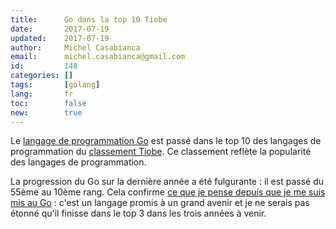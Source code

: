 ```yaml
---
title:      Go dans la top 10 Tiobe
date:       2017-07-19
updated:    2017-07-19
author:     Michel Casabianca
email:      michel.casabianca@gmail.com
id:         148
categories: []
tags:       [golang]
lang:       fr
toc:        false
new:        true
---
```


Le [langage de programmation Go](http://golang.org) est passé dans le top 10 des langages de programmation du [classement Tiobe](https://www.tiobe.com/tiobe-index/). Ce classement reflète la popularité des langages de programmation.

<!--more-->

La progression du Go sur la dernière année a été fulgurante : il est passé du 55ème au 10ème rang. Cela confirme [ce que je pense depuis que je me suis mis au Go](http://sweetohm.net/slides/go-retour-experience) : c'est un langage promis à un grand avenir et je ne serais pas étonné qu'il finisse dans le top 3 dans les trois années à venir.
